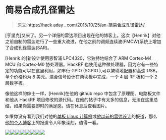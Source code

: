 # 简易合成孔径雷达

> 原文:[https://hack aday . com/2015/10/25/an-简易合成孔径雷达/](https://hackaday.com/2015/10/25/an-improvised-synthetic-aperture-radar/)

[亨里克]又来了。另一个详细的雷达项目出现在他的博客上。这次【Henrik】对他之前自制的雷达进行了一些重大改进，在他之前的调频连续波(FMCW)系统上增加了合成孔径雷达(SAR)。

[Henrik 的]新设计使用恩智浦 LPC4320，它独特地结合了 ARM Cortex-M4 MCU 和 Cortex-M0 协处理器。HackRF 也使用这种微处理器，因为它有一些特定的功能可以在这里利用，如串行 GPIO (SGPIO ),可以繁琐地配置和高速 USB，单个价格约为 8 美元。混合信号设计在两块板中完成，一个 4 层 RF 板和一个 2 层数字板。

像他这样的绅士一样，[Henrik]在他的 github repo 中包含了原理图、电路板文件和他从 HackRF 项目修改的源代码。在他的帖子中有太多的信息，无法在这里总结，如果你需要即时的满足感，请在休息后查看图片。

如果你没有看到我们对他的[单板 Linux 计算机](http://hackaday.com/2014/07/11/an-amazing-diy-single-board-arm-computer-with-bga/)或[他以前的雷达设计](http://hackaday.com/2014/12/03/extremely-detailed-fmcw-radar-build/)的报道，那么[他的个人博客](http://hforsten.com/)上的报道令人印象深刻，值得一看。

[![](../Images/85e9665b2f48e9c5f5bb3ed7d68dc6eb.png)](https://hackaday.com/2015/10/25/an-improvised-synthetic-aperture-radar/block_radar/)[![](../Images/4277f3cba93d3804d58f778f855c98ac.png)](https://hackaday.com/2015/10/25/an-improvised-synthetic-aperture-radar/sar_map/)[![](../Images/0d14bea44b31d532d18b327f36f0c1d5.png)](https://hackaday.com/2015/10/25/an-improvised-synthetic-aperture-radar/stuffed_purple/)[![](../Images/c90b55f9fe124cfc8ac79244b3947496.png)](https://hackaday.com/2015/10/25/an-improvised-synthetic-aperture-radar/walk-2/)[![](../Images/f157a3838e6f032eaf7a6aafc205354f.png)](https://hackaday.com/2015/10/25/an-improvised-synthetic-aperture-radar/xjump_wire-jpg-pagespeed-ic-ogmw1eni1z/)[![](../Images/e9e86a1870c0c87f160074cd7edaaeb9.png)](https://hackaday.com/2015/10/25/an-improvised-synthetic-aperture-radar/xmcu-jpg-pagespeed-ic-ux1xrtwtu3/)[![](../Images/a914e58027eb3c4c55b4f8130e38399c.png)](https://hackaday.com/2015/10/25/an-improvised-synthetic-aperture-radar/xmcu_leds-jpg-pagespeed-ic-c1pu0jdahl/)[![](../Images/0db77866af18f29efa5260b901b0edb1.png)](https://hackaday.com/2015/10/25/an-improvised-synthetic-aperture-radar/xrf_pcb-png-pagespeed-ic-q7cl9zokq5/)